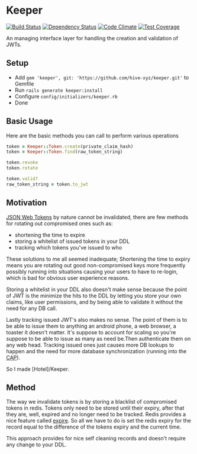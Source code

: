 # Keeper
[![Build Status](https://img.shields.io/travis/hive-xyz/keeper/master.svg)](https://travis-ci.org/hive-xyz/keeper)
[![Dependency Status](https://img.shields.io/gemnasium/hive-xyz/keeper.svg)](https://gemnasium.com/hive-xyz/keeper)
[![Code Climate](https://img.shields.io/codeclimate/github/hive-xyz/keeper.svg)](https://codeclimate.com/github/hive-xyz/keeper)
[![Test Coverage](https://img.shields.io/codeclimate/coverage/github/hive-xyz/keeper.svg)](https://codeclimate.com/github/hive-xyz/keeper/coverage)

An managing interface layer for handling the creation and validation of JWTs.

## Setup
 - Add `gem 'keeper', git: 'https://github.com/hive-xyz/keeper.git'` to Gemfile
 - Run `rails generate keeper:install`
 - Configure `config/initializers/keeper.rb`
 - Done

## Basic Usage
Here are the basic methods you can call to perform various operations

```ruby
token = Keeper::Token.create(private_claim_hash)
token = Keeper::Token.find(raw_token_string)

token.revoke
token.rotate

token.valid?
raw_token_string = token.to_jwt
```

## Motivation
[JSON Web Tokens](https://jwt.io/) by nature cannot be invalidated, there are few methods
for rotating out compromised ones such as:
- shortening the time to expire
- storing a whitelist of issued tokens in your DDL
- tracking which tokens you've issued to who

These solutions to me all seemed inadequate; Shortening the time to expiry means
you are rotating out good non-compromised keys more frequently possibly running into situations causing your users to have to re-login, which is bad for obvious user experience reasons.

Storing a whitelist in your DDL also doesn't make sense because the point of JWT
is the minimize the hits to the DDL by letting you store your own claims, like
user permissions, and by being able to validate it without the need for any DB call.

Lastly tracking issued JWT's also makes no sense. The point of them is to be able
to issue them to anything an android phone, a web browser, a toaster it doesn't matter. It's suppose to account for scaling so you're suppose to be able to issue as many as need be.Then authenticate them on any web head. Tracking issued ones just causes more DB lookups to happen and the need for more database synchronization (running into the [CAP](https://en.wikipedia.org/wiki/CAP_theorem)).

So I made [Hotel]/Keeper.

## Method
The way we invalidate tokens is by storing a blacklist of compromised tokens in redis. Tokens only need to be stored until their expiry, after that they are, well, expired and no longer need to be tracked. Redis provides a nice feature called [expire](http://redis.io/commands/expire). So all we have to do is set the redis expiry for the record equal to the difference of the tokens expiry and the current time.

This approach provides for nice self cleaning records and doesn't require any change to your DDL.
